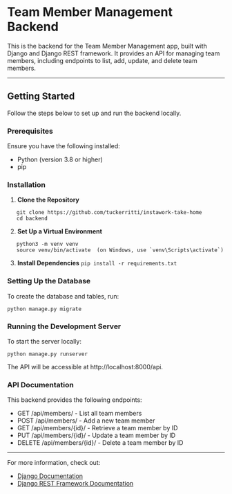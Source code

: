 # Team Member Management Backend

This is the backend for the Team Member Management app, built with Django and Django REST framework. It provides an API for managing team members, including endpoints to list, add, update, and delete team members.

---

## Getting Started

Follow the steps below to set up and run the backend locally.

### Prerequisites

Ensure you have the following installed:

- Python (version 3.8 or higher)
- pip

### Installation

1. **Clone the Repository**
```
   git clone https://github.com/tuckerritti/instawork-take-home
   cd backend
```
2. **Set Up a Virtual Environment**
```
   python3 -m venv venv  
   source venv/bin/activate  (on Windows, use `venv\Scripts\activate`)
```
3. **Install Dependencies**
`pip install -r requirements.txt`

### Setting Up the Database

To create the database and tables, run:

`python manage.py migrate`

### Running the Development Server

To start the server locally:

`python manage.py runserver`

The API will be accessible at http://localhost:8000/api.

### API Documentation

This backend provides the following endpoints:

- GET /api/members/ - List all team members
- POST /api/members/ - Add a new team member
- GET /api/members/{id}/ - Retrieve a team member by ID
- PUT /api/members/{id}/ - Update a team member by ID
- DELETE /api/members/{id}/ - Delete a team member by ID

---

For more information, check out:

- [Django Documentation](https://docs.djangoproject.com/en/stable/)
- [Django REST Framework Documentation](https://www.django-rest-framework.org/)
